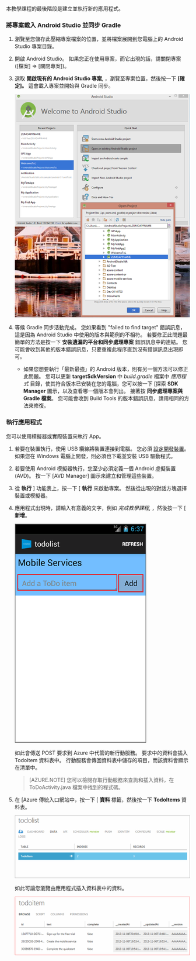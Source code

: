本教學課程的最後階段是建立並執行新的應用程式。

### 將專案載入 Android Studio 並同步 Gradle

1. 瀏覽至您儲存此壓縮專案檔案的位置，並將檔案展開到您電腦上的 Android Studio 專案目錄。

2. 開啟 Android Studio。 如果您正在使用專案，而它出現的話，請關閉專案 ([檔案] => [關閉專案])。

3. 選取 **開啟現有的 Android Studio 專案**, ，瀏覽至專案位置，然後按一下 **[確定]。** 這會載入專案並開始與 Gradle 同步。

    ![](./media/mobile-services-android-get-started/android-studio-import-project.png)

4. 等候 Gradle 同步活動完成。 您如果看到 "failed to find target" 錯誤訊息，這是因為 Android Studio 中使用的版本與範例的不相符。 若要修正此問題最簡單的方法是按一下 **安裝遺漏的平台和同步處理專案** 錯誤訊息中的連結。 您可能會收到其他的版本錯誤訊息，只要重複此程序直到沒有錯誤訊息出現即可。
    - 如果您想要執行「最新最強」的 Android 版本，則有另一個方法可以修正此問題。 您可以更新 **targetSdkVersion** 中 *build.gradle* 檔案中 *應用程式* 目錄，使其符合版本已安裝在您的電腦，您可以按一下 [探索 **SDK Manager** 圖示，以及查看哪一個版本會列出。 接著按 **同步處理專案與 Gradle 檔案**。 您可能會收到 Build Tools 的版本錯誤訊息，請用相同的方法來修復。

### 執行應用程式

您可以使用模擬器或實際裝置來執行 App。

1. 若要在裝置執行，使用 USB 纜線將裝置連接到電腦。 您必須 [設定開發裝置](https://developer.android.com/training/basics/firstapp/running-app.html)。 如果您在 Windows 電腦上開發，則必須也下載並安裝 USB 驅動程式。

2. 若要使用 Android 模擬器執行，您至少必須定義一個 Android 虛擬裝置 (AVD)。 按一下 [AVD Manager] 圖示來建立和管理這些裝置。

3. 從 **執行** ] 功能表上，按一下 [ **執行** 來啟動專案。 然後從出現的對話方塊選擇裝置或模擬器。

4. 應用程式出現時，請輸入有意義的文字，例如 _完成教學課程_, ，然後按一下 [ **新增**。

    ![](./media/mobile-services-android-get-started/mobile-quickstart-startup-android.png)

    如此會傳送 POST 要求到 Azure 中代管的新行動服務。 要求中的資料會插入 TodoItem 資料表中。 行動服務會傳回資料表中儲存的項目，而該資料會顯示在清單中。

    > [AZURE.NOTE] 您可以檢閱存取行動服務來查詢和插入資料，在 ToDoActivity.java 檔案中找到的程式碼。

8. 在 [Azure 傳統入口網站中，按一下 [ **資料** 標籤，然後按一下 **TodoItems** 資料表。

    ![](./media/mobile-services-android-get-started/mobile-data-tab1.png)

    如此可讓您瀏覽由應用程式插入資料表中的資料。

    ![](./media/mobile-services-android-get-started/mobile-data-browse.png)


